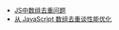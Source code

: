 - [JS中数组去重问题](http://php.js.cn/blog/array-unique-in-javascript/)
- [从 JavaScript 数组去重谈性能优化](https://github.com/lifesinger/blog/issues/113)

